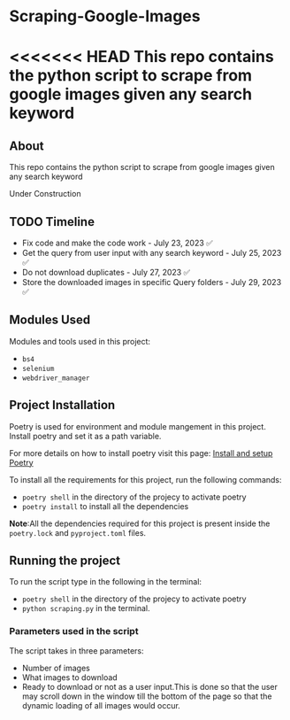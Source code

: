 # Scraping-Google-Images
<<<<<<< HEAD
This repo contains the python script to scrape from google images given any search keyword
=======

## About
This repo contains the python script to scrape from google images given any search keyword

Under Construction

## TODO Timeline

* Fix code and make the code work - July 23, 2023 ✅
* Get the query from user input with any search keyword - July 25, 2023 ✅
* Do not download duplicates - July 27, 2023 ✅
* Store the downloaded images in specific Query folders - July 29, 2023 ✅


## Modules Used
Modules and tools used in this project:

* `bs4`
* `selenium`
* `webdriver_manager`

## Project Installation
Poetry is used for environment and module mangement in this project.
Install poetry and set it as a path variable.

For more details on how to install poetry visit this page:
[Install and setup Poetry](https://python-poetry.org/docs/)

To install all the requirements for this project, run the following commands:

* `poetry shell` in the directory of the projecy to activate poetry
* `poetry install` to install all the dependencies

**Note**:All the dependencies required for this project is present inside the `poetry.lock` and `pyproject.toml` files.

## Running the project

To run the script type in the following in the terminal:
* `poetry shell` in the directory of the projecy to activate poetry
* `python scraping.py` in the terminal.

### Parameters used in the script
The script takes in three parameters:

* Number of images
* What images to download
* Ready to download or not as a user input.This is done so that the user may scroll down in the window till the bottom of the page so that the dynamic loading of all images would occur.
